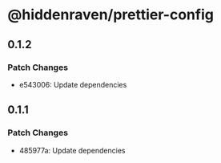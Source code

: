 # @hiddenraven/prettier-config

## 0.1.2

### Patch Changes

- e543006: Update dependencies

## 0.1.1

### Patch Changes

- 485977a: Update dependencies
